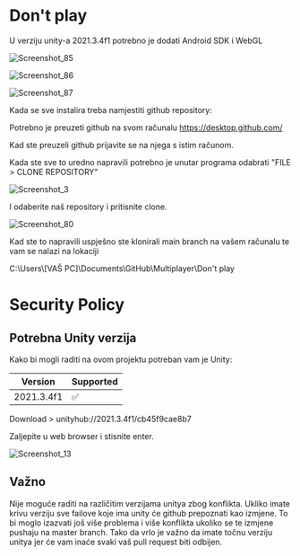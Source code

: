# Don't play

U verziju unity-a 2021.3.4f1 potrebno je dodati Android SDK i WebGL

![Screenshot_85](https://user-images.githubusercontent.com/29728342/199067094-432c4eb0-edf7-47d3-9711-1d157016acf6.png)

![Screenshot_86](https://user-images.githubusercontent.com/29728342/199067128-3990858e-9ae1-485c-a0c9-8e95e9b9be67.png)

![Screenshot_87](https://user-images.githubusercontent.com/29728342/199067138-e56a3cae-1417-485a-925e-d99a7e23de4f.png)

Kada se sve instalira treba namjestiti github repository:

Potrebno je preuzeti github na svom računalu 
          https://desktop.github.com/
          
Kad ste preuzeli github prijavite se na njega s istim računom.

Kada ste sve to uredno napravili potrebno je unutar programa odabrati "FILE > CLONE REPOSITORY"

![Screenshot_3](https://user-images.githubusercontent.com/29728342/196375902-9bcdbf30-059d-426a-b689-db3fb15c816c.png)

I odaberite naš repository i pritisnite clone.

![Screenshot_80](https://user-images.githubusercontent.com/29728342/199033411-de526bc7-e344-419e-88b6-fee78a274b38.png)


Kad ste to napravili uspješno ste klonirali main branch na vašem računalu te vam se nalazi na lokaciji

C:\Users\\[VAŠ PC]\Documents\GitHub\Multiplayer\Don't play




##

# Security Policy

## Potrebna Unity verzija

Kako bi mogli raditi na ovom projektu potreban vam je Unity:

| Version | Supported          |
| ------- | ------------------ |
| 2021.3.4f1 | :white_check_mark: |

Download > unityhub://2021.3.4f1/cb45f9cae8b7

Zaljepite u web browser i stisnite enter.

![Screenshot_13](https://user-images.githubusercontent.com/29728342/196695777-154f9cd8-2700-4126-945d-46533fb67cc0.png)



## Važno

Nije moguće raditi na različitim verzijama unitya zbog konflikta.
Ukliko imate krivu verziju sve failove koje ima unity će github prepoznati kao izmjene.
To bi moglo izazvati još više problema i više konflikta ukoliko se te izmjene pushaju na master branch.
Tako da vrlo je važno da imate točnu verziju unitya jer će vam inaće svaki vaš pull request biti odbijen.
